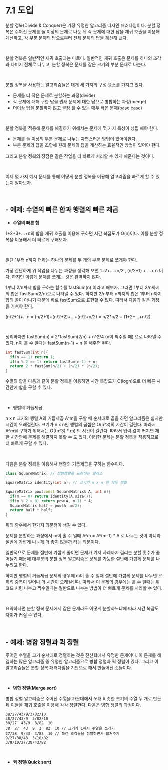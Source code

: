 # 7.1 도입 

분할 정복(Divide & Conquer)은 가장 유명한 알고리즘 디자인 패러다임이다. 분할 정복은 주어진 문제를 둘 이상의 문제로 나눈 뒤 각 문제에 대한 답을 재귀 호출을 이용해 계산하고, 각 부분 문제의 답으로부터 전체 문제의 답을 계산해 낸다. 

<br/>

분할 정복은 일반적인 재귀 호출과는 다르다. 일반적인 재귀  호출은 문제를 하나의 조각과 나머지 전체로 나누고, 분할 정복은 문제를 같은 크기의 부분 문제로 나눈다. 

<br/>

분할 정복을 사용하는 알고리즘들은 대개 세 가지의 구성 요소를 가지고 있다. 

- 문제를 더 작은 문제로 분할하는 과정(divide)
- 각 문제에 대해 구한 답을 원래 문제에 대한 답으로 병합하는 과정(merge)
- 더이상 답을 분할하지 않고 곧장 풀 수 있는 매우 작은 문제(base case)

<br/>

분할 정복을 적용해 문제를 해결하기 위해서는 문제에 몇 가지 특성이 성립 해야 한다. 

- 문제를 둘 이상의 부분 문제로 나누는 자연스러운 방법이 있어야한다. 
- 부분 문제의 답을 조합해 원래 문제의 답을 계산하는 효율적인 방법이 있어야 한다.

그리고 분할 정복의 장점은 같은 작업을 더 빠르게 처리할 수 있게 해준다는 것이다. 

<br/>

이제 몇 가지 예시 문제를 통해 어떻게 분할 정복을 이용해 알고리즘을 빠르게 할 수 있는지 알아보자. 

<br/>

## - 예제: 수열의 빠른 합과 행렬의 빠른 제곱

- **수열의 빠른 합**

1+2+3+...+n의 합을 재귀 호출을 이용해 구하면 시간 복잡도가 O(n)이다. 이를 분할 정복을 이용해서 더 빠르게 구해보자. 

<br/>

일단 1부터 n까지 더하는 하나의 문제를 두 개의 부분 문제로 쪼개야 한다.

가장 간단하게 위 작업을 나누는 과정을 생각해 보면 1+2+...+n/2 , (n/2+1) + ...+ n 이다. 하지만 이렇게 문제를 쪼개는 것은 완벽하지 않다. 

1부터 2/n까지 합을 구하는 함수를 fastSum(n) 이라고 해보자. 그러면 1부터 2/n까지의 합은 fastSum(2/n)으로 나타낼 수 있다. 하지만 2/n부터 n까지의 합은 1부터 n까지 합의 꼴이 아니기 때문에 바로 fastSum으로 표현할 수 없다. 따라서 다음과 같은 과정을 거쳐야 한다. 

(n/2+1)+...n = (n/2+1)+(n/2+2)+...+(n/2+n/2) = n/2*n/2 + (1+2+...+n/2) 

<br/>

정리하자면 fastSum(n) = 2*fastSum(2/n) + n^2/4 (n이 짝수일 때) 으로 나타낼 수 있다. n이 홀 수 일때는 fastSum(n-1) + n 을 해주면 된다. 

```c++
int fastSum(int n){
  if(n == 1) return 1;
  if(n % 2 == 1) return fastSum(n-1) + n;
  return 2 * fastSum(n/2) + (n/2) * (n/2);
}
```

수열의 합을 다음과 같이 분할 정복을 이용하면 시간 복잡도가 O(logn)으로 더 빠른 시간안에 합을 구할 수 있다. 

<br/>

- 행렬의 거듭제곱

n x n 크기의 행렬 A의 거듭제곱 A^m을 구할 때 순서대로 곱을 하면 알고리즘은 쉽지만 시간이 오래걸린다. 크기가 n x n인 행렬의 곱셈은 O(n^3)의 시간이 걸린다. 따라서 A^m을 구하기 위해서는 O((n^3) * m) 의 시간이 걸린다. 따라서 입력 값이 커지면 제한 시간안에 문제를 해결하지 못할 수 도 있다. 이러한 문제는 분할 정복을 적용하므로 더 빠르게 구할 수 있다. 

<br/>

다음은 분할 정복을 이용해서 행렬의 거듭제곱을 구하는 함수이다. 

```c++
class SquareMatrix; // 정방행렬을 표현하는 클래스

SquareMatrix identity(int n); // 크기가 n x n 인 항등 행렬

SquareMatrix pow(const SquareMatrix& A, int m){
  if(m == 0) return identity(A.size());
  if(m % 2 > 0) return pow(A, m-1) * A;
  SquareMatrix half = pow(A, m/2);
  return half * half;
}
```

위의 함수에서 한가지 의문점이 생길 수 있다. 

문제를 분할하는 과정에서 m이 홀 수 일때 A^m = A^(m-1) * A 로 나누는 것이 아니라 절반에 가깝게 나눈게 더 좋지 않을까 라는 의문이다. 

일반적으로 문제를 절반에 가깝게 줄이면 문제가 기저 사례까지 걸리는 분할 횟수가 줄어들기 때문에 대부분의 분할 정복 알고리즘은 문제를  가능한 절반에 가깝게 문제를 나누려고 한다. 

하지만 행렬의 거듭제곱 문제의 경우에 m이 홀 수 일때 절반에 가깝게 문제를 나누면 오히려 중복이 일어나 더 시간이 오래걸린다. 따라서 이 문제의 경우에는 홀 수 일때는 위 코드 처럼 나누고 짝수일때는 절반으로 나누는 방법이 더 빠르게 문제를 처리할 수 있다. 

<br/>

요약하자면 분할 정복 문제에서 같은 문제라도 어떻게 분할하느냐에 따라 시간 복잡도 차이가 커질 수 있다. 

<br/>

## - 예제: 병합 정렬과 퀵 정렬

주어진 수열을 크기 순서대로 정렬하는 것은 전산학에서 유명한 문제이다. 이 문제를 해결하는 많은 알고리즘 중 유명한 알고리즘으로 병합 정렬과 퀵 정렬이 있다. 그리고 이 알고리즘들은 분할 정복 패러다임을 기반으로 해서 만들어진 것들이다.

<br/>

- **병합 정렬(Merge sort)**

병합 정렬 알고리즘은 주어진 수열을 가운데에서 쪼개 비슷한 크기의 수열 두 개로 만든 뒤 이들을 재귀 호출을 이용해 각각 정렬한다. 다음은 병합 정렬의 과정이다. 

```
38/27/43/9/3/82/10
38/27/43/9  3/82/10
38/27  43/9  3/82  10
38  27  43  9  3  82  10 // 크기가 1까지 수열을 쪼개기
27/38  9/43  3/82  10 // 쪼갠 조각들을 정렬하면서 합쳐주기
9/27/38/43  3/10/82
3/9/10/27/38/43/82 
```

<br/>

- **퀵 정렬(Quick sort)**

